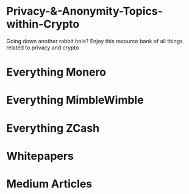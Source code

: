 # Privacy-&-Anonymity-Topics-within-Crypto
Going down another rabbit hole? Enjoy this resource bank of all things related to privacy and crypto

# Everything Monero

# Everything MimbleWimble

# Everything ZCash

# Whitepapers

# Medium Articles


